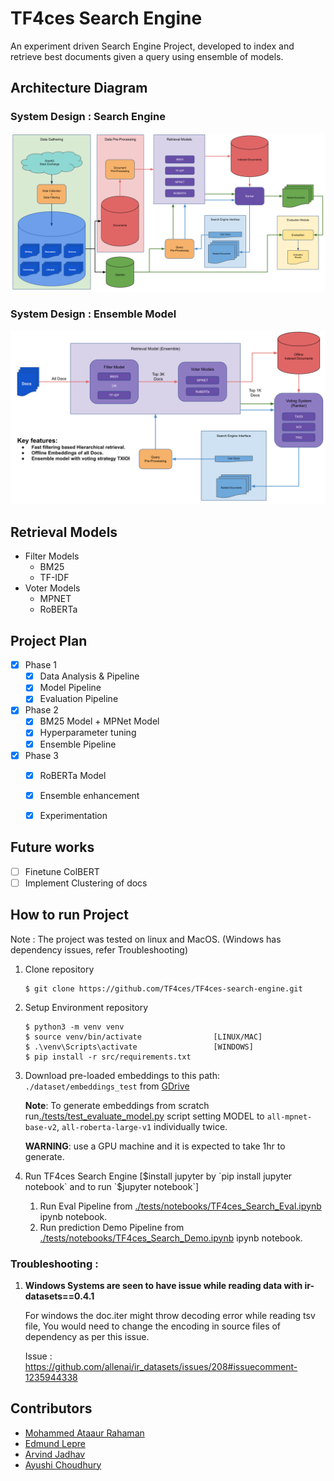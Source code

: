 # TF4ces Search Engine

An experiment driven Search Engine Project, developed to index and retrieve best documents given a query using ensemble of models. 


## Architecture Diagram
### System Design : Search Engine
![img.png](static/images/system_architecture.png)
### System Design : Ensemble Model
![img.png](static/images/ensemble_system_design.png)


## Retrieval Models
  - Filter Models
      - BM25
      - TF-IDF
 - Voter Models
     - MPNET
     - RoBERTa
  
## Project Plan

 - [X] Phase 1
      - [X] Data Analysis & Pipeline
      - [X] Model Pipeline
      - [X] Evaluation Pipeline
 - [X] Phase 2
      - [X] BM25 Model + MPNet Model
      - [X] Hyperparameter tuning
      - [X] Ensemble Pipeline
 - [X] Phase 3
      - [X] RoBERTa Model
      - [X] Ensemble enhancement
      - [X] Experimentation
  
  
## Future works

 - [ ] Finetune ColBERT
 - [ ] Implement Clustering of docs

## How to run Project

Note : The project was tested on linux and MacOS. (Windows has dependency issues, refer Troubleshooting)

1. Clone repository
    ```console
    $ git clone https://github.com/TF4ces/TF4ces-search-engine.git
    ```
    
2. Setup Environment repository
    ```console
    $ python3 -m venv venv
    $ source venv/bin/activate                [LINUX/MAC]
    $ .\venv\Scripts\activate                 [WINDOWS]
    $ pip install -r src/requirements.txt 
    ```
    
3. Download pre-loaded embeddings to this path: `./dataset/embeddings_test` from [GDrive](https://drive.google.com/file/d/1x-lOZMwBK5Ea9eCDE18gQCTnukZ16xQT/view?usp=share_link)
   
   **Note**: To generate embeddings from scratch run[./tests/test_evaluate_model.py](tests/test_evaluate_model.py) script setting MODEL to `all-mpnet-base-v2`, `all-roberta-large-v1` individually twice. 
   
   **WARNING**: use a GPU machine and it is expected to take 1hr to generate.


3. Run TF4ces Search Engine [$install jupyter by `pip install jupyter notebook` and to run `$jupyter notebook`]
      
   1. Run Eval Pipeline from [./tests/notebooks/TF4ces_Search_Eval.ipynb](./tests/notebooks/TF4ces_Search_Eval.ipynb) ipynb notebook.
   2. Run prediction Demo Pipeline from [./tests/notebooks/TF4ces_Search_Demo.ipynb](./tests/notebooks/TF4ces_Search_Demo.ipynb) ipynb notebook.


### Troubleshooting :

1. **Windows Systems are seen to have issue while reading data with ir-datasets==0.4.1**
      
      For windows the doc.iter might throw decoding error while reading tsv file,
      You would need to change the encoding in source files of dependency as per this issue.
  
      Issue : https://github.com/allenai/ir_datasets/issues/208#issuecomment-1235944338    
   
## Contributors

- [Mohammed Ataaur Rahaman](https://github.com/ataago)
- [Edmund Lepre](https://github.com/edmundlepre)
- [Arvind Jadhav](https://github.com/Arvind-AI-7)
- [Ayushi Choudhury](https://github.com/Ayushi231)
